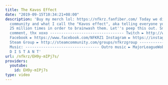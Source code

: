 ```yaml
---
title: The Kavos Effect
date: "2019-09-15T10:34:21+08:00"
description: 'Buy my merch lol: https://nfkrz.fanfiber.com/ Today we discuss the commentary
  community and what I call the "Kavos effect", aka telling everyone you''re honest
  25 million times in order to brainwash them. Let''s peep this out. Smash like, subscribe,
  comment, thx xoxo --------------------------------- Twitch ► http://www.twitch.tv/nfkrz
  Facebook ► https://www.facebook.com/NFKRZ1 Instagram ► https://instagram.com/roman_nfkrz/
  Steam Group ► http://steamcommunity.com/groups/nfkrzgroup ---------------------------------
  Music: --------------------------------- Outro music ► MajorLeagueWobs/Holder -
  D I S T A N T'
url: /nfkrz/EH9y-mIPj7s/
providers:
  youtube:
    id: EH9y-mIPj7s
type: video
---
```

